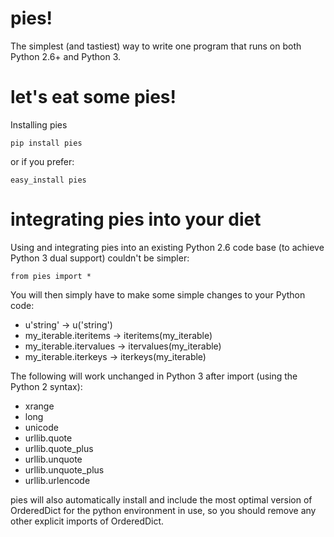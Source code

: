pies!
====================

The simplest (and tastiest) way to write one program that runs on both Python 2.6+ and Python 3.


let's eat some pies!
======================

Installing pies

    pip install pies

or if you prefer:

    easy_install pies


integrating pies into your diet
======================

Using and integrating pies into an existing Python 2.6 code base (to achieve Python 3 dual support) couldn't be simpler:

    from pies import *

You will then simply have to make some simple changes to your Python code:

- u'string' -> u('string')
- my_iterable.iteritems -> iteritems(my_iterable)
- my_iterable.itervalues -> itervalues(my_iterable)
- my_iterable.iterkeys -> iterkeys(my_iterable)

The following will work unchanged in Python 3 after import (using the Python 2 syntax):

- xrange
- long
- unicode
- urllib.quote
- urllib.quote_plus
- urllib.unquote
- urllib.unquote_plus
- urllib.urlencode

pies will also automatically install and include the most optimal version of OrderedDict for the python environment
in use, so you should remove any other explicit imports of OrderedDict.
